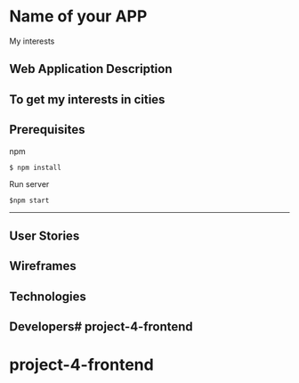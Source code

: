 # Name of your APP
My interests


## Web Application Description 
To get my interests in cities
---
## Prerequisites

npm  
```
$ npm install
```

Run server
```
$npm start
```

---
## User Stories




## Wireframes





## Technologies




## Developers# project-4-frontend
# project-4-frontend

